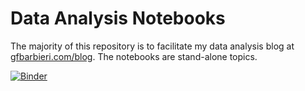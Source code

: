 # Data Analysis Notebooks
The majority of this repository is to facilitate my data analysis blog at <a href="gfbarbieri.com/blog">gfbarbieri.com/blog</a>. The notebooks are stand-alone topics.

[![Binder](https://mybinder.org/badge_logo.svg)](https://mybinder.org/v2/gh/gfbarbieri/Data_Analysis_Python/master)
